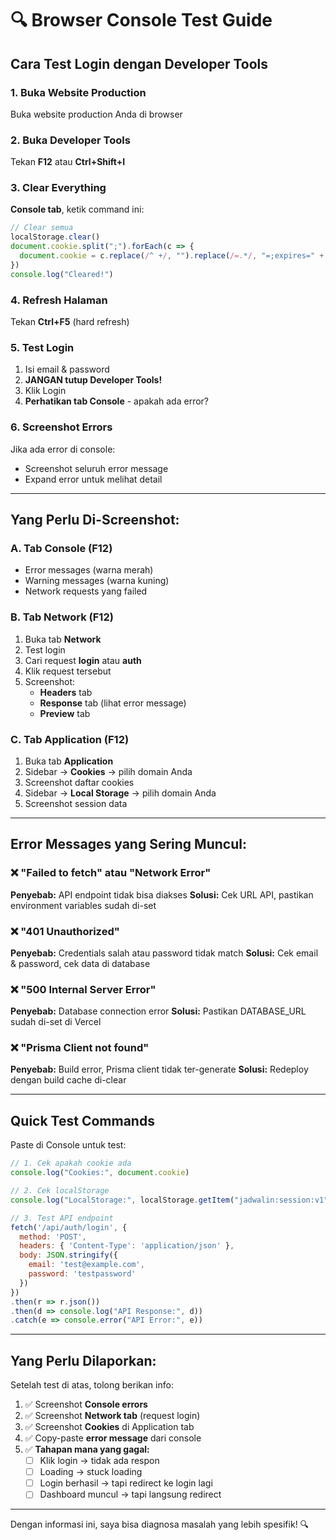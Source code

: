 # 🔍 Browser Console Test Guide

## Cara Test Login dengan Developer Tools

### 1. Buka Website Production
Buka website production Anda di browser

### 2. Buka Developer Tools
Tekan **F12** atau **Ctrl+Shift+I**

### 3. Clear Everything
**Console tab**, ketik command ini:
```javascript
// Clear semua
localStorage.clear()
document.cookie.split(";").forEach(c => {
  document.cookie = c.replace(/^ +/, "").replace(/=.*/, "=;expires=" + new Date().toUTCString() + ";path=/");
})
console.log("Cleared!")
```

### 4. Refresh Halaman
Tekan **Ctrl+F5** (hard refresh)

### 5. Test Login
1. Isi email & password
2. **JANGAN tutup Developer Tools!**
3. Klik Login
4. **Perhatikan tab Console** - apakah ada error?

### 6. Screenshot Errors
Jika ada error di console:
- Screenshot seluruh error message
- Expand error untuk melihat detail

---

## Yang Perlu Di-Screenshot:

### A. Tab Console (F12)
- Error messages (warna merah)
- Warning messages (warna kuning)
- Network requests yang failed

### B. Tab Network (F12)
1. Buka tab **Network**
2. Test login
3. Cari request **login** atau **auth**
4. Klik request tersebut
5. Screenshot:
   - **Headers** tab
   - **Response** tab (lihat error message)
   - **Preview** tab

### C. Tab Application (F12)
1. Buka tab **Application**
2. Sidebar → **Cookies** → pilih domain Anda
3. Screenshot daftar cookies
4. Sidebar → **Local Storage** → pilih domain Anda
5. Screenshot session data

---

## Error Messages yang Sering Muncul:

### ❌ "Failed to fetch" atau "Network Error"
**Penyebab:** API endpoint tidak bisa diakses
**Solusi:** Cek URL API, pastikan environment variables sudah di-set

### ❌ "401 Unauthorized"
**Penyebab:** Credentials salah atau password tidak match
**Solusi:** Cek email & password, cek data di database

### ❌ "500 Internal Server Error"
**Penyebab:** Database connection error
**Solusi:** Pastikan DATABASE_URL sudah di-set di Vercel

### ❌ "Prisma Client not found"
**Penyebab:** Build error, Prisma client tidak ter-generate
**Solusi:** Redeploy dengan build cache di-clear

---

## Quick Test Commands

Paste di Console untuk test:

```javascript
// 1. Cek apakah cookie ada
console.log("Cookies:", document.cookie)

// 2. Cek localStorage
console.log("LocalStorage:", localStorage.getItem("jadwalin:session:v1"))

// 3. Test API endpoint
fetch('/api/auth/login', {
  method: 'POST',
  headers: { 'Content-Type': 'application/json' },
  body: JSON.stringify({
    email: 'test@example.com',
    password: 'testpassword'
  })
})
.then(r => r.json())
.then(d => console.log("API Response:", d))
.catch(e => console.error("API Error:", e))
```

---

## Yang Perlu Dilaporkan:

Setelah test di atas, tolong berikan info:

1. ✅ Screenshot **Console errors**
2. ✅ Screenshot **Network tab** (request login)
3. ✅ Screenshot **Cookies** di Application tab
4. ✅ Copy-paste **error message** dari console
5. ✅ **Tahapan mana yang gagal:**
   - [ ] Klik login → tidak ada respon
   - [ ] Loading → stuck loading
   - [ ] Login berhasil → tapi redirect ke login lagi
   - [ ] Dashboard muncul → tapi langsung redirect

---

Dengan informasi ini, saya bisa diagnosa masalah yang lebih spesifik! 🔍
